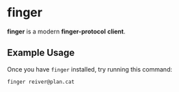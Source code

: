 # finger

**finger** is a modern **finger-protocol** **client**.

## Example Usage

Once you have ``finger`` installed, try running this command:
```
finger reiver@plan.cat
```
